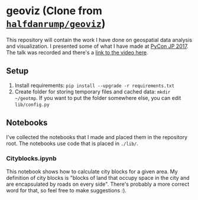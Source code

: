 # geoviz (Clone from [`halfdanrump/geoviz`](https://github.com/halfdanrump/geoviz))
This repository will contain the work I have done on geospatial data analysis and visualization. I presented some of what I have made at [PyCon JP 2017](https://pycon.jp/2017/en/schedule/presentation/57/). The talk was recorded and there's a [link to the video here](https://www.youtube.com/watch?v=Yd5oEIBFQ_E&feature=youtu.be). 

## Setup
1. Install requirements: `pip install --upgrade -r requirements.txt`
2. Create folder for storing temporary files and cached data: `mkdir ~/geotmp`. If you want to put the folder somewhere else, you can edit `lib/config.py`

## Notebooks
I've collected the notebooks that I made and placed them in the repository root. The notebooks use code that is placed in `./lib/`.

### Cityblocks.ipynb
This notebook shows how to calculate city blocks for a given area. My definition of city blocks is "blocks of land that occupy space in the city and are encapsulated by roads on every side". There's probably a more correct word for that, so feel free to make suggestions :). 


